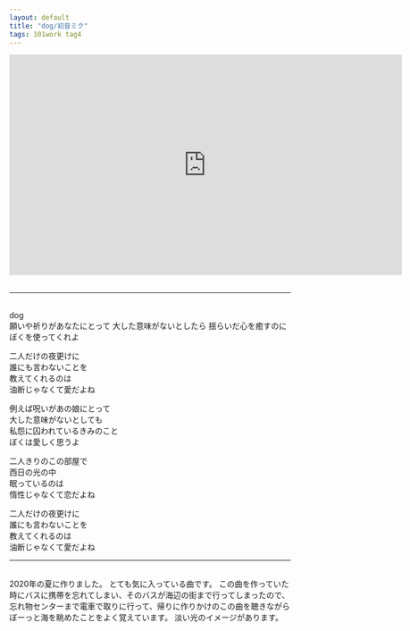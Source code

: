 ```yaml
---
layout: default
title: "dog/初音ミク"
tags: 101work tag4
---
```

<div class="movie-wrap">
<iframe width="703" height="395" src="https://www.youtube.com/embed/cH9XsvlKkLU" title="dog / 初音ミク" frameborder="0" allow="accelerometer; autoplay; clipboard-write; encrypted-media; gyroscope; picture-in-picture" allowfullscreen></iframe>
</div>
<br>
<hr>
<br>
dog  
<br>
願いや祈りがあなたにとって  
大した意味がないとしたら  
揺らいだ心を癒すのに  
ぼくを使ってくれよ  

二人だけの夜更けに  
誰にも言わないことを  
教えてくれるのは  
油断じゃなくて愛だよね  

例えば呪いがあの娘にとって  
大した意味がないとしても  
私怨に囚われているきみのこと  
ぼくは愛しく思うよ  

二人きりのこの部屋で  
西日の光の中  
眠っているのは  
惰性じゃなくて恋だよね  

二人だけの夜更けに  
誰にも言わないことを  
教えてくれるのは  
油断じゃなくて愛だよね  

----
<br>
2020年の夏に作りました。
とても気に入っている曲です。  
この曲を作っていた時にバスに携帯を忘れてしまい、そのバスが海辺の街まで行ってしまったので、忘れ物センターまで電車で取りに行って、帰りに作りかけのこの曲を聴きながらぼーっと海を眺めたことをよく覚えています。  
淡い光のイメージがあります。